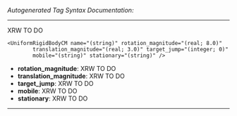 _Autogenerated Tag Syntax Documentation:_

---
XRW TO DO

```
<UniformRigidBodyCM name="(string)" rotation_magnitude="(real; 8.0)"
        translation_magnitude="(real; 3.0)" target_jump="(integer; 0)"
        mobile="(string)" stationary="(string)" />
```

-   **rotation_magnitude**: XRW TO DO
-   **translation_magnitude**: XRW TO DO
-   **target_jump**: XRW TO DO
-   **mobile**: XRW TO DO
-   **stationary**: XRW TO DO

---

